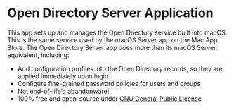 # Open Directory Server Application

This app sets up and manages the Open Directory service built into macOS. This is
the same service used by the macOS Server app on the Mac App Store. The Open
Directory Server app does more than its macOS Server equivalent, including:

* Add configuration profiles into the Open Directory records, so they are applied immediately upon login
* Configure fine-grained password policies for users and groups
* Not end-of-life’d abandonware!
* 100% free and open-source under [GNU General Public License](./COPYING)
